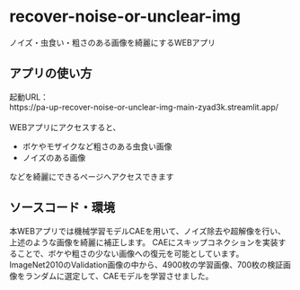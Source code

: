 # recover-noise-or-unclear-img
ノイズ・虫食い・粗さのある画像を綺麗にするWEBアプリ

<h2>アプリの使い方</h2>
起動URL：
<br>
https://pa-up-recover-noise-or-unclear-img-main-zyad3k.streamlit.app/
<br>
<br>
WEBアプリにアクセスすると、
<ul>
<li>ボケやモザイクなど粗さのある虫食い画像</li>
<li>ノイズのある画像</li>
</ul>
などを綺麗にできるページへアクセスできます


<h2>ソースコード・環境</h2>
本WEBアプリでは機械学習モデルCAEを用いて、ノイズ除去や超解像を行い、上述のような画像を綺麗に補正します。
CAEにスキップコネクションを実装することで、ボケや粗さの少ない画像への復元を可能としています。
<br>
ImageNet2010のValidation画像の中から、4900枚の学習画像、700枚の検証画像をランダムに選定して、CAEモデルを学習させました。

